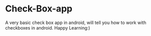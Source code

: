 # Check-Box-app
A very basic check box app in android, will tell you how to work with checkboxes in android.
Happy Learning:)
